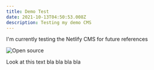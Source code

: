 ```yaml
---
title: Demo Test
date: 2021-10-13T04:50:53.008Z
description: Testing my demo CMS
---
```

I'm currently testing the Netlify CMS for future references

![Open source](https://upload.wikimedia.org/wikipedia/commons/4/42/Opensource.svg "Open source")

Look at this text bla bla bla bla